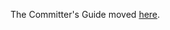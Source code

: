 The Committer's Guide moved [here](https://github.com/AnalyticalGraphicsInc/cesium/blob/master/Documentation/Contributors/CommittersGuide/README.md).